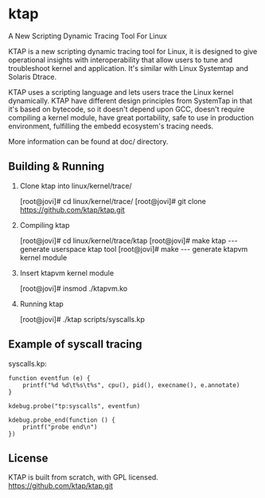 ktap
====

A New Scripting Dynamic Tracing Tool For Linux

KTAP is a new scripting dynamic tracing tool for Linux,
it is designed to give operational insights with interoperability
that allow users to tune and troubleshoot kernel and application.
It's similar with Linux Systemtap and Solaris Dtrace.

KTAP uses a scripting language and lets users trace the Linux kernel dynamically.
KTAP have different design principles from SystemTap in that it's based on bytecode,
so it doesn't depend upon GCC, doesn't require compiling a kernel module,
have great portability, safe to use in production environment,
fulfilling the embedd ecosystem's tracing needs.

More information can be found at doc/ directory.

Building & Running
------------------

1) Clone ktap into linux/kernel/trace/  

	[root@jovi]# cd linux/kernel/trace/
	[root@jovi]# git clone https://github.com/ktap/ktap.git

2) Compiling ktap  

	[root@jovi]# cd linux/kernel/trace/ktap
	[root@jovi]# make ktap	--- generate userspace ktap tool
	[root@jovi]# make	--- generate ktapvm kernel module

3) Insert ktapvm kernel module  

	[root@jovi]# insmod ./ktapvm.ko

4) Running ktap  

	[root@jovi]# ./ktap scripts/syscalls.kp

Example of syscall tracing
--------------------------

syscalls.kp:  

	function eventfun (e) {
		printf("%d %d\t%s\t%s", cpu(), pid(), execname(), e.annotate)
	}

	kdebug.probe("tp:syscalls", eventfun)

	kdebug.probe_end(function () {
		printf("probe end\n")
	})


License
-------
KTAP is built from scratch, with GPL licensed.  
https://github.com/ktap/ktap.git

